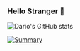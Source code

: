 ### Hello Stranger 👋

<!--
**dariospace/dariospace** is a ✨ _special_ ✨ repository because its `README.md` (this file) appears on your GitHub profile.

Here are some ideas to get you started:

- 🔭 I’m currently working on ...
- 🌱 I’m currently learning ...
- 👯 I’m looking to collaborate on ...
- 🤔 I’m looking for help with ...
- 💬 Ask me about ...
- 📫 How to reach me: ...
- 😄 Pronouns: ...
- ⚡ Fun fact: ...
-->



![Dario's GitHub stats](https://github-readme-stats.vercel.app/api?username=dariospace&show_icons=true)

[![Summary](https://github-readme-stats.vercel.app/api/top-langs/?username=dariospace&layout=compact)](https://github.com/dariospace/dariospace)
